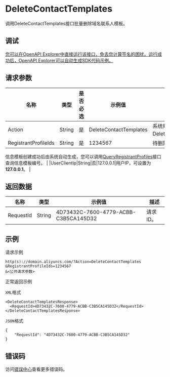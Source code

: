 # DeleteContactTemplates

调用DeleteContactTemplates接口批量删除域名联系人模板。

## 调试

[您可以在OpenAPI Explorer中直接运行该接口，免去您计算签名的困扰。运行成功后，OpenAPI Explorer可以自动生成SDK代码示例。](https://api.aliyun.com/#product=Domain&api=DeleteContactTemplates&type=RPC&version=2018-01-29)

## 请求参数

|名称|类型|是否必选|示例值|描述|
|--|--|----|---|--|
|Action|String|是|DeleteContactTemplates|系统规定参数。取值：DeleteContactTemplates。 |
|RegistrantProfileIds|String|是|1234567|待删除的信息模板的编号。

 信息模板创建成功后由系统自动生成，您可以调用[QueryRegistrantProfiles](~~67701~~)接口查询信息模板编号。 |
|UserClientIp|String|否|127.0.0.1|用户IP，可设置为**127.0.0.1**。 |

## 返回数据

|名称|类型|示例值|描述|
|--|--|---|--|
|RequestId|String|4D73432C-7600-4779-ACBB-C3B5CA145D32|请求ID。 |

## 示例

请求示例

```
http(s)://domain.aliyuncs.com/?Action=DeleteContactTemplates
&RegistrantProfileIds=1234567
&<公共请求参数>
```

正常返回示例

`XML`格式

```
<DeleteContactTemplatesResponse>
  <RequestId>4D73432C-7600-4779-ACBB-C3B5CA145D32</RequestId>
</DeleteContactTemplatesResponse>
```

`JSON`格式

```
{
    "RequestId": "4D73432C-7600-4779-ACBB-C3B5CA145D32"
}
```

## 错误码

访问[错误中心](https://error-center.alibabacloud.com/status/product/Domain)查看更多错误码。

